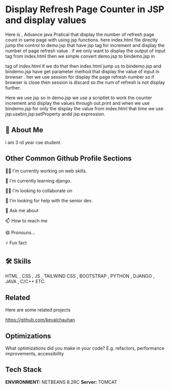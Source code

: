 
#  Display Refresh Page Counter in JSP and display values

Here is , Advance java Pratical that display the number of refresh page count in same page with using jsp functions.
here index.html file directly jump the control to demo.jsp that have jsp tag for increment and display the number of page refresh value .
if we only want to display the output of input tag from index.html then we simple convert demo.jsp to   bindemo.jsp in <form action> tag of index.html 
if we do that then index.html jump us to bindemo.jsp and bindemo.jsp have get parameter method that display the value of input in browser
. her we use session for display the page refresh number so if browser is close then session is discard so the num
of refresh is not display further.

Here we use jsp so in demo.jsp we use a scriptlet to work the counter increment and display the values through out.print and when we use bindemo.jsp for only the display the value from index.html that time we use jsp:usebin,jsp:setProperty andd jsp expression.

## 🚀 About Me
i am 3 rd year cse student .


## Other Common Github Profile Sections
👩‍💻 I'm currently working on web skills.

🧠 I'm currently learning django.

👯‍♀️ I'm looking to collaborate on 

🤔 I'm looking for help with the senior dev.

💬 Ask me about 

📫 How to reach me 

😄 Pronouns...

⚡️ Fun fact 


## 🛠 Skills
HTML , CSS , JS , TAILWIND CSS , BOOTSTRAP , PYTHON , DJANGO , JAVA , C/C++ ETC.


## Related

Here are some related projects

https://github.com/kevalchauhan


## Optimizations

What optimizations did you make in your code? E.g. refactors, performance improvements, accessibility


## Tech Stack


**ENVIRONMENT:** NETBEANS 8.2RC
**Server:** TOMCAT

